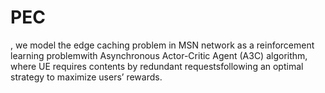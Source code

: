 # PEC
, we model the edge caching problem in MSN network as a reinforcement learning problemwith Asynchronous Actor-Critic Agent (A3C) algorithm, where UE requires contents by redundant requestsfollowing an optimal strategy to maximize users’ rewards.
